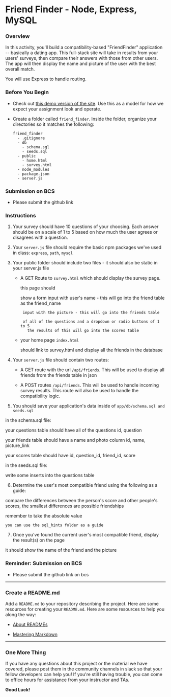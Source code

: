 # Friend Finder - Node, Express, MySQL

### Overview

In this activity, you'll build a compatibility-based "FriendFinder" application -- basically a dating app. This full-stack site will take in results from your users' surveys, then compare their answers with those from other users. The app will then display the name and picture of the user with the best overall match.

You will use Express to handle routing.

### Before You Begin

* Check out [this demo version of the site](https://friend-finder-fsf.herokuapp.com/). Use this as a model for how we expect your assignment look and operate.

* Create a folder called `friend_finder`. Inside the folder, organize your directories so it matches the following:

  ```
  friend_finder
    - .gitignore
    - db
      - schema.sql
      - seeds.sql
    - public
      - home.html
      - survey.html
    - node_modules
    - package.json
    - server.js
  ```

### Submission on BCS

* Please submit the github link

### Instructions

1. Your survey should have 10 questions of your choosing. Each answer should be on a scale of 1 to 5 based on how much the user agrees or disagrees with a question.

2. Your `server.js` file should require the basic npm packages we've used in class: `express`, `path`, `mysql`

3. Your public folder should include two files - it should also be static in your server.js file

   * A GET Route to `survey.html` which should display the survey page.

      this page should 

        show a form 
          input with user's name - this will go into the friend table as the friend_name

          input with the picture - this will go into the friends table

          of all of the questions and a dropdown or radio buttons of 1 to 5
            the results of this will go into the scores table

   * your home page `index.html`

      should link to survey.html and display all the friends in the database

4. Your `server.js` file should contain two routes:

   * A GET route with the url `/api/friends`. This will be used to display all friends from the friends table in json

   * A POST routes  `/api/friends`. This will be used to handle incoming survey results. This route will also be used to handle the compatibility logic.

5. You should save your application's data inside of `app/db/schema.sql and seeds.sql`

in the schema.sql file:
  
  your questions table should have all of the questions
    id, question

  your friends table should have a name and photo column
    id, name, picture_link

  your scores table should have 
    id, question_id, friend_id, score

in the seeds.sql file:
  
  write some inserts into the questions table


6. Determine the user's most compatible friend using the following as a guide:

  compare the differences between the person's score and other people's scores, the smallest differences are possible friendships

  remember to take the absolute value

    you can use the sql_hints folder as a guide

7. Once you've found the current user's most compatible friend, display the result(s) on the page
  
  it should show the name of the friend and the picture

### Reminder: Submission on BCS

* Please submit the github link on bcs

---

### Create a README.md

Add a `README.md` to your repository describing the project. Here are some resources for creating your `README.md`. Here are some resources to help you along the way:

* [About READMEs](https://help.github.com/articles/about-readmes/)

* [Mastering Markdown](https://guides.github.com/features/mastering-markdown/)

- - -

### One More Thing

If you have any questions about this project or the material we have covered, please post them in the community channels in slack so that your fellow developers can help you! If you're still having trouble, you can come to office hours for assistance from your instructor and TAs.

**Good Luck!**
